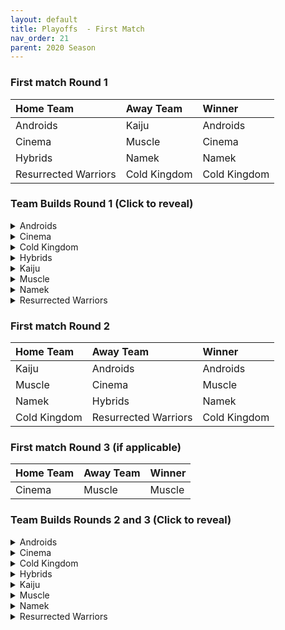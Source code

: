```yaml
---
layout: default
title: Playoffs  - First Match
nav_order: 21
parent: 2020 Season
---
```


### First match Round 1

|  Home Team            | Away Team        | Winner          |
| :---------------------| :----------------| :---------------|
| Androids              | Kaiju            |  Androids       |
| Cinema                | Muscle           |  Cinema         |
| Hybrids               | Namek            |  Namek          |
| Resurrected Warriors  | Cold Kingdom     |  Cold Kingdom   |



### Team Builds Round 1 (Click to reveal)

<details>
  <summary>Androids</summary>

* Home Map: Glacier
* Music: Boss Ganges

- Android 16
    - Defense +3 Attack -1 (2)
    - Power of Rage (2)
    - Quick Fast Attack (1)
    - Master Throw (1)
    - Light Body (1)
    - Trunks AI

- Android 17 - Costume 2
    - Super +2 Ki -1 (1)
    - Launch's Support (2)
    - Quick Fast Attack (1)
    - Indignation! (1)
    - Fighting Spirit! (1)
    - Savior (1)
    - Chiaotzu AI

- Android 19
    - Defense +2 (2)
    - Draconic Aura (3)
    - Master Throw (1)
    - Light Body (1)
    - Majin Buu AI

- Cell (Perfect Form) Costume 2
    - Attack +1 (1)
    - Eternal Life (4)
    - Serious! (1)
    - Savior (1)
    - Broly's Ring (Limiter)
    - Cell AI

- Super 17
    - Attack +2 Defense -1 (1)
    - Launch's Support (2)
    - Serious! (1)
    - Indignation! (1)
    - Fighting Spirit! (1)
    - Latent Energy! (1)
    - Piccolo AI

</details>


<details>
  <summary>Cinema</summary>

* Home Map: Hell
* Music: Warlord F

- Gogeta
    - Ki +2 Super -1 (1)
    - Rush Blast 3 (3)
    - Indignation! (1)
    - Serious! (1)
    - Light Body (1)
    - Frieza AI

- Fasha
    - Attack +2 Defense -1 (1)
    - Eternal Life (4)
    - Quick Fast Attack (1)
    - Serious! (1)
    - Goku AI

- Turles
    - Super +2 Ki -1 (2)
    - Dende's Healing Ability (2)
    - Launch's Support (2)
    - Fighting Spirit! (1)
    - Savior (1)
    - Chiaotzu AI

- Zangya
    - Defense +3 Attack -1 (2)
    - Rush Blast 2 (2)
    - Exquisite SKill (1)
    - Savior (1)
    - Quick Fast Attack (1)
    - Ginyu AI

- Garlic Jr. (Base Form)
    - Defense +2 (2)
    - Launch's Support (2)
    - Dende's Healing Ability (2)
    - Fighting Spirit! (1)
    - Broly's Ring (Limiter)
    - Tien AI


</details>

<details>
  <summary>Cold Kingdom </summary>

* Home Map: Broly's Planet
* Music: Paranoia

- Meta Cooler
    - Defense +2 (2)
    - Dende’s Healing (2)
    - Serious! (1)
    - Latent Energy! (1)
    - Light Body (1)
    - Trunks AI

- First Form Cooler - Costume 2
    - Ki +2 Super -1 (1) 
    - Fighting Spirit! (1) 
    - Indignation! (1) 
    - Savior (1) 
    - Exquisite SKill (1)
    - Launch's Support (2) 
    - Limiter (Free)
    - Yajirobe AI

- 3rd Form Freeza
    - Ki +1 (1)
    - Launch's Support (2)
    - Power of Rage (2)
    - Indignation! (1)
    - Quick Fast Attack (1)
    - Freeza AI

- Recoome - Costume 2
    - Defense +1 (1)
    - Savior (1)
    - Dende’s Healing (2)
    - Fighting Spirit! (1)
    - Latent Energy! (1)
    - Quick Fast Attack (1)
    - Tien AI

- King Cold - Costume 2
    - Attack +1 (1)
    - Eternal Life (4)
    - Serious! (1)
    - Light Body (1)
    - Trunks AI

</details>

<details>
  <summary>Hybrids</summary>

* Home Map: Wastelands
* Music: Dragon Castle

- Ultimate Gohan
    - Attack +2 Defense -1 (1)
    - Serious! (1)
    - Quick Fast Attack (1)
    - Eternal Life (4)
    - Majin Buu AI

- Sword Trunks (Base)
    - Ki + 2 Super - 1 (1)
    - Launch’s Support (2)
    - Savior (1)
    - Master Blast (1)
    - Dragon Spirit (2)
    - Broly's Ring (free)
    - Frieza AI

- Kid Gohan - Costume 2
    - Defense +3 Attack -1 (2)
    - Latent Energy! (1)
    - Serious! (1)
    - Quick Fast Attack (1)
    - Dende's Healing Ability (2)
    - Trunks AI

- Teen Gohan (SSJ) - Costume 1
    - Super +2 Ki-1 (1)
    - Indignation! (1)
    - Fighting Spirit! (1)
    - Launch’s Support (2)
    - Dende's Healing Ability (2)
    - Krillin AI

- Future Gohan (SSJ)
    - Ki +1 (1)
    - Fighting Spirit! (1)
    - Latent Energy! (1)
    - Indignation! (1)
    - Savior (1)
    - Kibito's Secret Art (2)
    - Frieza AI

</details>

<details>
  <summary>Kaiju</summary>

* Home Map: Rocky Area
* Music: Crongus

- Raditz
    - Attack +1 (1)
    - Serious! (1)
    - Latent Energy! (1)
    - Active Heart (1)
    - Dragon Power (3)
    - Broly AI

- King Vegeta 
    - Defense +2 (2)
    - Savior (1)
    - Eternal Life (4)
    - Yajirobe AI

- Bardock
    - Attack +2 Defense -1 (1)
    - Serious! (1)
    - Quick Fast Attack (1)
    - Combo Master (1)
    - Latent Energy! (1)
    - Dende's Healing Ability (2)
    - Majin Buu AI

- Nappa  - Costume 2 (Our hope is this costume)
    - Defense +3 Attack -1 (2)
    - Savior (1)
    - Fighting Spirit! (1)
    - Indignation! (1)
    - Dende's Healing Ability (2)
    - Yajirobe AI

- Scouter Vegeta
    - Super +1 (1)
    - Indignation! (1)
    - Quick Fast Attack (1)
    - Launch's Support (2)
    - Indomitable Fighting Spirit (2)
    - Chiaotzu AI 

</details>

<details>
  <summary>Muscle</summary>

* Home Map: Muscle Tower
* Music: Epic Boss Fight

- SS Trunks - Costume 2
    - Attack +2 Defense -1 (1)
    - Dende's Healing Ability (2)
    - Quick Fast Attack (1)
    - Serious! (1)
    - Rising Fighting Spirit! (1)
    - Latent Energy! (1)
    - Goku AI

- Android 13 - Costume 2
    - Attack +1 (1)
    - Dende’s Healing (2)
    - Tension Up (2)
    - Fighting Spirit! (1)
    - Serious! (1)
    - Goku AI

- Master Roshi - Costume 3
    - Ki +2 Super -1 (1)
    - Savior (1)
    - Launch's Support (2)
    - Power of Rage (2)
    - Indignation! (1)
    - Ginyu AI

- Bojack - Costume 2
    - Ki +1 (1)
    - Launch's Support (2)
    - Savior (1)
    - Kibito's Secret Art (2)
    - Light Body (1)
    - Frieza AI

- SS Broly - Costume 1
    - Defense +2 (2)
    - Eternal Life (4)
    - Light Body (1)
    - Goku AI

</details>

<details>
  <summary>Namek</summary>

* Home Map: Kami's Lookout
* Music: Fight me if you can

- Late Piccolo
    - Attack +2 Defense-1 (1)
    - Eternal Life (4)
    - Serious! (1)
    - Quick Fast Attack (1)
    - Chiaotzu AI
 
- King Piccolo
    - Attack +1 (1)
    - Kibito's Secret Art (2)
    - Power of Rage (2)
    - Fighting Spirit! (1)
    - Savior (1)
    - Ginyu AI

- Tambourine 
    - Defense +2 (2)
    - Dende's Healing Ability (2)
    - Serious! (1)
    - Latent Energy! (1)
    - Quick Fast Attack (1)
    - Trunks AI

- Nail
    - Ki +1 (1)
    - Kibito's Secret Art (2)
    - Light Body (1)
    - Latent Energy! (1) 
    - Indignation! (1)
    - Savior (1)
    - Yajirobe AI

- Nuova Shenron
    - Super +1 (1)
    - Dende's Healing Ability (2)
    - Launch's Support (2)
    - Indignation! (1)
    - Fighting Spirit! (1)
    - Ginyu AI

</details>

<details>
  <summary>Resurrected Warriors</summary>

* Home Map: Desert
* Music: Action Fight

- Android 18 - Costume 3
    - Super +1 (1)
    - High Tension (3)
    - Dragon Spirit (2)
    - Rising Fighting Spirit! (1)
    - Cell AI

- Eighter - Costume 1
    - Defense +3 Attack -1 (2)
    - Dende's Healing Ability (2)
    - Kibito's Secret Art (2)
    - Light Body (1)
    - Cell AI

- Videl - Costume 3
    - Defense +2 (2)
    - Dragon Power (3)
    - Master Throw (1)
    - Fighting Spirit! (1)
    - Recoome AI

- Early Piccolo - Costume 2
    - Ki +1 (1)
    - Eternal Life (4) 
    - Savior (1)
    - Fighting Spirit! (1)
    - Chiaotzu AI

- SS End Vegeta - Costume 1
    - Attack +2 Defense -1 (1)
    - Dende's Healing Ability (2)
    - Launch's Support (2)
    - Savior (1)
    - Light Body (1)
    - Chiaotzu AI

</details>

### First match Round 2

|  Home Team            | Away Team        | Winner          |
| :---------------------| :----------------| :---------------|
| Kaiju                 | Androids            | Androids        |
| Muscle                | Cinema              | Muscle          |
| Namek                 | Hybrids             | Namek           |
| Cold Kingdom          | Resurrected Warriors| Cold Kingdom    |

### First match Round 3 (if applicable)

|  Home Team            | Away Team        | Winner          |
| :---------------------| :----------------| :---------------|
| Cinema                | Muscle           | Muscle          |

### Team Builds Rounds 2 and 3 (Click to reveal)

<details>
  <summary>Androids</summary>

* Home Map: Glacier
* Music: Boss Ganges

- Android 19
    - Defense +2 (2)
    - Dende's Healing Ability (2)
    - Master Throw (1)
    - Light Body (1)
    - Latent Energy! (1)
    - Majin Buu AI

- Android 17 - Costume 2
    - Super +2 Ki -1 (1)
    - Launch's Support (2)
    - Quick Fast Attack (1)
    - Indignation! (1)
    - Fighting Spirit! (1)
    - Savior (1)
    - Chiaotzu AI

- Android 16 - Costume 2
    - Defense +3 Attack -1 (2)
    - Dende's Healing Ability (2)
    - Quick Fast Attack (1)
    - Master Throw (1)
    - Light Body (1)
    - Trunks AI

- Perfect Cell - Costume 2
    - Attack +1 (1)
    - Eternal Life (4)
    - Serious! (1)
    - Savior (1)
    - Broly's Ring (Limiter)
    - Cell AI

- Super 17
    - Attack +2 Defense -1 (1)
    - Launch's Support (2)
    - Indignation! (1)
    - Fighting Spirit! (1)
    - Latent Energy! (1)
    - Serious! (1)
    - Piccolo AI

</details>

<details>
  <summary>Cinema</summary>

* Home Map: Hell
* Music: Warlord F

- Gogeta
    - Ki +2 Super -1 (1)
    - Rush Blast 3 (3)
    - Indignation! (1)
    - Serious! (1)
    - Light Body (1)
    - Frieza AI

- Zangya
    - Defense +2 (2)
    - Rush Blast 2 (2)
    - Exquisite SKill (1)
    - Latent Energy! (1)
    - Quick Fast Attack (1)
    - Ginyu AI

- Garlic Jr. (Base Form)
    - Defense +3 Attack -1 (2)
    - Launch's Support (2)
    - Dende's Healing Ability (2)
    - Fighting Spirit! (1)
    - Broly's Ring (Limiter)
    - Tien AI

- Fasha
    - Attack +1 (1)
    - Eternal Life (4)
    - Quick Fast Attack (1)
    - Serious! (1)
    - Goku AI

- Turles
    - Super +2 Ki -1 (2)
    - Dende's Healing Ability (2)
    - Launch's Support (2)
    - Fighting Spirit! (1)
    - Savior (1)
    - Chiaotzu AI

</details>

<details>
  <summary>Cold Kingdom </summary>
  
- King Cold - Costume 2
    - Attack +1 (1)
    - Eternal Life (4)
    - Serious! (1)
    - Light Body (1)
    - Trunks AI

- Recoome - Costume 2
    - Ki +1 (1)
    - Savior (1)
    - Kibito’s Secret Arts (2)
    - Fighting Spirit! (1)
    - Latent Energy! (1)
    - Quick Fast Attack (1)
    - Tien AI

- First Form Cooler - Costume 2
    - Ki +2 Super -1 (1) 
    - Fighting Spirit! (1) 
    - Indignation! (1) 
    - Savior (1) 
    - Exquisite SKill (1)
    - Launch's Support (2) 
    - Limiter (Free)
    - Yajirobe AI

- Meta Cooler
    - Defense +3 Attack-1 (2)
    - Dende’s Healing (2)
    - Serious! (1)
    - Latent Energy! (1)
    - Light Body(1)
    - Trunks AI

- 3rd Form Freeza
    - Defense +2 (2)
    - Launch's Support (2)
    - Dende’s Healing (2)
    - Quick Fast Attack (1)
    - Freeza AI

* Home Map: Broly's Planet
* Music: Paranoia

</details>

<details>
  <summary>Hybrids</summary>

* Home Map: Wastelands
* Music: Dragon Castle

- Ultimate Gohan
    - Attack +2 Defense -1 (1)
    - Serious! (1)
    - Quick Fast Attack (1)
    - Eternal Life (4)
    - Majin Buu AI

- Kid Gohan - Costume 2
    - Defense +3 Attack -1 (2)
    - Latent Energy! (1)
    - Serious! (1)
    - Quick Fast Attack (1)
    - Dende's Healing Ability (2)
    - Trunks AI

- SS Future Gohan
    - Ki +1 (1)
    - Fighting Spirit! (1)
    - Latent Energy! (1)
    - Indignation! (1)
    - Savior (1)
    - Kibito's Secret Art (2)
    - Frieza AI

- Sword Trunks
    - Ki +2 Super -1 (1)
    - Launch’s Support (2)
    - Savior (1)
    - Master Blast (1)
    - Dragon Spirit (2)
    - Broly's Ring (Free)
    - Frieza AI

- SS Teen Gohan - Costume 1
    - Super +2 Ki-1 (1)
    - Indignation! (1)
    - Fighting Spirit! (1)
    - Launch’s Support (2)
    - Dende's Healing Ability (2)
    - Krillin AI

</details>

<details>
  <summary>Kaiju</summary>

* Home Map: Rocky Area
* Music: Crongus

- Raditz
    - Attack +1 (1)
    - Serious! (1)
    - Latent Energy! (1)
    - Rising Fighting Spirit! (1)
    - Dragon Power (3)
    - Cell AI

- Nappa - Costume 2
    - Defense +3 Attack -1 (2)
    - Savior (1)
    - Fighting Spirit! (1)
    - Indignation! (1)
    - Dende's Healing Ability (2)
    - Yajirobe AI

- King Vegeta
    - Defense +2 (2)
    - Savior (1)
    - Eternal life (4)
    - Yajirobe AI

- Bardock - Costume 2
    - Attack +2 Defense -1 (1)
    - Serious! (1)
    - Quick Fast Attack (1)
    - Combo Master (1)
    - Latent Energy! (1)
    - Dende's Healing Ability (2)
    - Majin Buu AI

- Scouter Vegeta - Costume 3
    - Super +1 (1)
    - Indignation! (1)
    - Quick Fast Attack (1)
    - Launch's Support (2)
    - Indomitable Fighting Spirit (2)
    - Chiaotzu AI

</details>

<details>
  <summary>Muscle</summary>

* Home Map: Muscle Tower
* Music: Epic Boss Fight

- Android 13
    - Attack +1 (1)
    - Dende’s Healing (2)
    - Tension Up (2)
    - Fighting Spirit! (1)
    - Serious! (1)
    - Goku AI

- SS Trunks
    - Super +2 Ki -1 (1)
    - Savior (1)
    - Launch’s Support (2)
    - Indignation! (1)
    - Power of Rage (2)
    - Goku AI

- SS Broly
    - Attack +2 Defense -1 (1)
    - Serious! (1)
    - Dende’s Healing (2)
    - Latent Energy! (1)
    - Savior (1)
    - Quick Fast Attack (1)
    - Goku AI

- Bojack
    - Defense +3 Attack -1 (2)
    - Eternal Life (4)
    - Fighting Spirit! (1)
    - Frieza AI

- JacKie Chun
    - Ki +2 Super -1 (1)
    - Kibito's Secret Art (2)
    - Dragon Spirit (2)
    - Power of Rage (2)
    - Ginyu AI

</details>

<details>
  <summary>Namek</summary>

* Home Map: Kami's Lookout
* Music: Fight me if you can

- Late Piccolo
    - Attack +2 Defense-1 (1)
    - Eternal Life (4)
    - Serious! (1)
    - Quick Fast Attack (1)
    - Chiaotzu AI

- King Piccolo
    - Super +1 (1)
    - Fighting Spirit! (1)
    - Exquisite SKill (1)
    - Indignation! (1)
    - Savior (1)
    - Kibito's Secret Art (2)
    - Yajirobe AI

- Nail
    - Attack +1 (1)
    - Kibito's Secret Art (2)
    - Latent Energy! (1)
    - Quick Fast Attack (1)
    - Light Body (1)
    - Savior (1)
    - Yajirobe AI

- Tambourine
    - Defense +2 (2)
    - Dende's Healing Ability (2)
    - Latent Energy! (1)
    - Serious! (1)
    - Fighting Spirit! (1)
    - Krillin AI

- Nuova Shenron
    - Ki +1 (1)
    - Launch's Support (2)
    - Indignation! (1)
    - Dende's Healing Ability (2)
    - Light Body (1)
    - Tien AI

</details>

<details>
  <summary>Resurrected Warriors</summary>

* Home Map: Desert
* Music: Action Fight

- Eighter - Costume 1
    - Defense +3 Attack -1 (2)
    - High Tension (3)
    - Light Body (1)
    - Unleash Ki (1)
    - Cell AI

- SS End Vegeta - Costume 1
    - Attack +2 Defense -1 (1)
    - Dende's Healing Ability (2)
    - Launch's Support (2)
    - Indignation! (1)
    - Light Body (1)
    - Chiaotzu AI

- Videl - Costume 3
    - Defense +2 (2)
    - Dragon Power (3)
    - Master Throw (1)
    - ~~Indignation! (1)~~ - Randomized off
    - Serious! (1)
    - Goku AI

- Android 18 - Costume 3
    - Super +2 Ki -1 (1)
    - High Tension (3)
    - Power of Rage (2)
    - Savior (1)
    - Tien AI

- Early Piccolo - Costume 2
    - Ki +1 (1)
    - Eternal Life (4) 
    - Savior (1)
    - Fighting Spirit! (1)
    - Chiaotzu AI

</details>